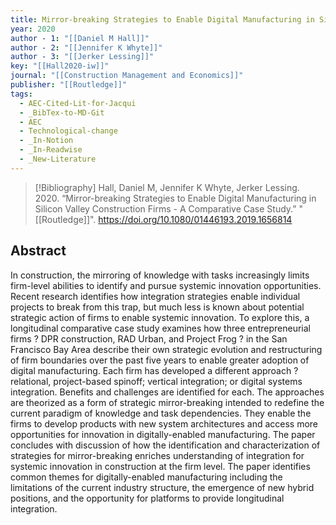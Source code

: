 ```yaml
---
title: Mirror-breaking Strategies to Enable Digital Manufacturing in Silicon Valley Construction Firms -  A Comparative Case Study
year: 2020
author - 1: "[[Daniel M Hall]]"
author - 2: "[[Jennifer K Whyte]]"
author - 3: "[[Jerker Lessing]]"
key: "[[Hall2020-iw]]"
journal: "[[Construction Management and Economics]]"
publisher: "[[Routledge]]"
tags:
  - AEC-Cited-Lit-for-Jacqui
  - _BibTex-to-MD-Git
  - AEC
  - Technological-change
  - _In-Notion
  - _In-Readwise
  - _New-Literature
---
```


> [!Bibliography]
> Hall, Daniel M, Jennifer K Whyte, Jerker Lessing. 2020. “Mirror-breaking Strategies to Enable Digital Manufacturing in Silicon Valley Construction Firms -  A Comparative Case Study.” "[[Routledge]]". https://doi.org/10.1080/01446193.2019.1656814

## Abstract
In construction, the mirroring of knowledge with tasks increasingly limits firm-level abilities to identify and pursue systemic innovation opportunities. Recent research identifies how integration strategies enable individual projects to break from this trap, but much less is known about potential strategic action of firms to enable systemic innovation. To explore this, a longitudinal comparative case study examines how three entrepreneurial firms ? DPR construction, RAD Urban, and Project Frog ? in the San Francisco Bay Area describe their own strategic evolution and restructuring of firm boundaries over the past five years to enable greater adoption of digital manufacturing. Each firm has developed a different approach ? relational, project-based spinoff; vertical integration; or digital systems integration. Benefits and challenges are identified for each. The approaches are theorized as a form of strategic mirror-breaking intended to redefine the current paradigm of knowledge and task dependencies. They enable the firms to develop products with new system architectures and access more opportunities for innovation in digitally-enabled manufacturing. The paper concludes with discussion of how the identification and characterization of strategies for mirror-breaking enriches understanding of integration for systemic innovation in construction at the firm level. The paper identifies common themes for digitally-enabled manufacturing including the limitations of the current industry structure, the emergence of new hybrid positions, and the opportunity for platforms to provide longitudinal integration.